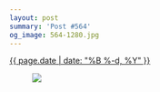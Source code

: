 ```yaml
---
layout: post
summary: 'Post #564'
og_image: 564-1280.jpg
---
```


<div class="post">
 <time>
  <a href="/564">
   {{ page.date | date: "%B %-d, %Y" }}
  </a>
 </time>
 <a href="/564">
  <figure data-taken="10/14/2016">
   <img sizes="(min-width: 700px) 50vw, calc(100vw - 2rem)" src="{{ site.assets_url }}/564-640.jpg" srcset="{{ site.assets_url }}/564-320.jpg 320w, {{ site.assets_url }}/564-640.jpg 640w, {{ site.assets_url }}/564-960.jpg 960w, {{ site.assets_url }}/564-1280.jpg 1280w"/>
  </figure>
 </a>
</div>
